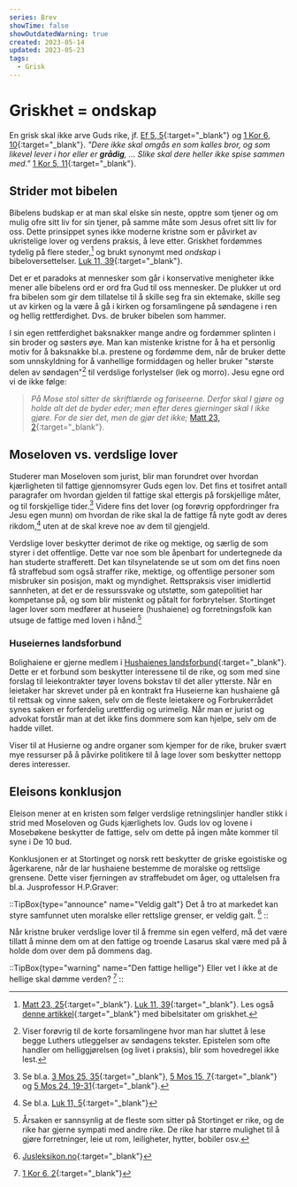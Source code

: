 ```yaml
---
series: Brev
showTime: false
showOutdatedWarning: true
created: 2023-05-14
updated: 2023-05-23
tags:
  - Grisk
---
```


# Griskhet = ondskap
En grisk skal ikke arve Guds rike, jf. [Ef 5, 5](https://no.bibelsite.com/ephesians/5-5.htm){:target="_blank"} og [1 Kor 6, 10](https://no.bibelsite.com/1_corinthians/6-10.htm){:target="_blank"}. _"Dere ikke skal omgås en som kalles bror, og som likevel lever i hor eller er **grådig**, ...  Slike skal dere heller ikke spise sammen med."_ [1 Kor 5, 11](https://no.bibelsite.com/1_corinthians/5-11.htm){:target="_blank"}.

## Strider mot bibelen
Bibelens budskap er at man skal elske sin neste, opptre som tjener og om mulig ofre sitt liv for sin tjener, på samme måte som Jesus ofret sitt liv for oss. Dette prinsippet synes ikke moderne kristne som er påvirket av ukristelige lover og verdens praksis, å leve etter. Griskhet fordømmes tydelig på flere steder,[^1] og brukt synonymt med _ondskap_ i bibeloversettelser. [Luk 11, 39](https://no.bibelsite.com/luke/11-39.htm){:target="_blank"}.

Det er et paradoks at mennesker som går i konservative menigheter ikke mener alle bibelens ord er ord fra Gud til oss mennesker. De plukker ut ord fra bibelen som gir dem tillatelse til å skille seg fra sin ektemake, skille seg ut av kirken og la være å gå i kirken og forsamlingene på søndagene i ren og hellig rettferdighet. Dvs. de bruker bibelen som hammer.

I sin egen rettferdighet baksnakker mange andre og fordømmer splinten i sin broder og søsters øye. Man kan mistenke kristne for å ha et personlig motiv for å baksnakke bl.a. prestene og fordømme dem, når de bruker dette som unnskyldning for å vanhellige formiddagen og heller bruker "største delen av søndagen"[^2] til verdslige forlystelser (lek og morro). Jesu egne ord vi de ikke følge: 

> _På Mose stol sitter de skriftlærde og fariseerne. Derfor skal I gjøre og holde alt det de byder eder; men efter deres gjerninger skal I ikke gjøre. For de sier det, men de gjør det ikke;_ [Matt 23, 2](https://no.bibelsite.com/matthew/23-3.htm){:target="_blank"}.

## Moseloven vs. verdslige lover
Studerer man Moseloven som jurist, blir man forundret over hvordan kjærligheten til fattige gjennomsyrer Guds egen lov. Det fins et tosifret antall paragrafer om hvordan gjelden til fattige skal ettergis på forskjellige måter, og til forskjellige tider.[^3] Videre fins det lover (og forøvrig oppfordringer fra Jesu egen munn) om hvordan de rike skal la de fattige få nyte godt av deres rikdom,[^4] uten at de skal kreve noe av dem til gjengjeld.

Verdslige lover beskytter derimot de rike og mektige, og særlig de som styrer i det offentlige. Dette var noe som ble åpenbart for undertegnede da han studerte strafferett. Det kan tilsynelatende se ut som om det fins noen få straffebud som også straffer rike, mektige, og offentlige personer som misbruker sin posisjon, makt og myndighet. Rettspraksis viser imidlertid sannheten, at det er de ressurssvake og utstøtte, som gatepolitiet har kompetanse på, og som blir mistenkt og påtalt for forbrytelser. Stortinget lager lover som medfører at huseiere (hushaiene) og forretningsfolk kan utsuge de fattige med loven i hånd.[^5]

### Huseiernes landsforbund
Bolighaiene er gjerne medlem i [Hushaienes landsforbund](){:target="_blank"}. Dette er et forbund som beskytter interessene til de rike, og som med sine forslag til leiekontrakter tøyer lovens bokstav til det aller ytterste. Når en leietaker har skrevet under på en kontrakt fra Huseierne kan hushaiene gå til rettsak og vinne saken, selv om de fleste leietakere og Forbrukerrådet synes saken er forferdelig urettferdig og urimelig. Når man er jurist og advokat forstår man at det ikke fins dommere som kan hjelpe, selv om de hadde villet.

Viser til at Husierne og andre organer som kjemper for de rike, bruker svært mye ressurser på å påvirke politikere til å lage lover som beskytter nettopp deres interesser.

## Eleisons konklusjon
Eleison mener at en kristen som følger verdslige retningslinjer handler stikk i strid med Moseloven og Guds kjærlighets lov. Guds lov og lovene i Mosebøkene beskytter de fattige, selv om dette på ingen måte kommer til syne i De 10 bud.

Konklusjonen er at Stortinget og norsk rett beskytter de griske egoistiske og ågerkarene, når de lar hushaiene bestemme de moralske og rettslige grensene. Dette viser fjerningen av straffebudet om åger, og uttalelsen fra bl.a. Jusprofessor H.P.Graver:

::TipBox{type="announce" name="Veldig galt"}
Det å tro at markedet kan styre samfunnet uten moralske eller rettslige grenser, er veldig galt. [^6]
::

Når kristne bruker verdslige lover til å fremme sin egen velferd, må det være tillatt å minne dem om at den fattige og troende Lasarus skal være med på å holde dom over dem på dommens dag.

::TipBox{type="warning" name="Den fattige hellige"}
Eller vet I ikke at de hellige skal dømme verden? [^7]
::

[^1]: [Matt 23, 25](https://no.bibelsite.com/matthew/23-25.htm){:target="_blank"}. [Luk 11, 39](https://no.bibelsite.com/luke/11-39.htm){:target="_blank"}. Les også [denne artikkel](https://wol.jw.org/){:target="_blank"} med bibelsitater om griskhet.
[^2]: Viser forøvrig til de korte forsamlingene hvor man har sluttet å lese begge Luthers utleggelser av søndagens tekster. Epistelen som ofte handler om helliggjørelsen (og livet i praksis), blir som hovedregel ikke lest.
[^3]: Se bl.a. [3 Mos 25, 35](https://no.bibelsite.com/leviticus/25-35.htm){:target="_blank"}, [5 Mos 15, 7](https://no.bibelsite.com/deuteronomy/15-7.htm){:target="_blank"} og [5 Mos 24, 19-31](https://no.bibelsite.com/deuteronomy/24-19.htm){:target="_blank"}.
[^4]: Se bl.a. [Luk 11, 5](https://no.bibelsite.com/luke/11-5.htm){:target="_blank"}
[^5]: Årsaken er sannsynlig at de fleste som sitter på Stortinget er rike, og de rike har gjerne sympati med andre rike. De rike har større mulighet til å gjøre forretninger, leie ut rom, leiligheter, hytter, bobiler osv.
[^6]: [Jusleksikon.no](https://jusleksikon.no/wiki/%C3%85ger){:target="_blank"}
[^7]: [1 Kor 6, 2](https://no.bibelsite.com/1_corinthians/6-2.htm){:target="_blank"}